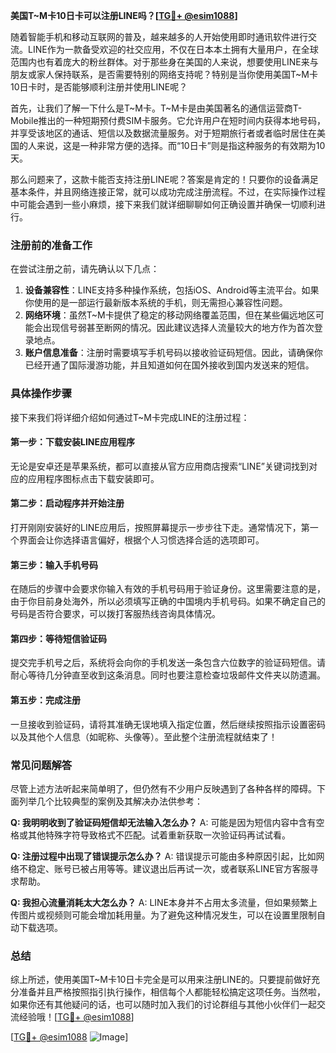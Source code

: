 **美国T~M卡10日卡可以注册LINE吗？[[TG💪+ @esim1088](https://t.me/s/esim1088)]**

随着智能手机和移动互联网的普及，越来越多的人开始使用即时通讯软件进行交流。LINE作为一款备受欢迎的社交应用，不仅在日本本土拥有大量用户，在全球范围内也有着庞大的粉丝群体。对于那些身在美国的人来说，想要使用LINE来与朋友或家人保持联系，是否需要特别的网络支持呢？特别是当你使用美国T~M卡10日卡时，是否能够顺利注册并使用LINE呢？

首先，让我们了解一下什么是T~M卡。T~M卡是由美国著名的通信运营商T-Mobile推出的一种短期预付费SIM卡服务。它允许用户在短时间内获得本地号码，并享受该地区的通话、短信以及数据流量服务。对于短期旅行者或者临时居住在美国的人来说，这是一种非常方便的选择。而“10日卡”则是指这种服务的有效期为10天。

那么问题来了，这款卡能否支持注册LINE呢？答案是肯定的！只要你的设备满足基本条件，并且网络连接正常，就可以成功完成注册流程。不过，在实际操作过程中可能会遇到一些小麻烦，接下来我们就详细聊聊如何正确设置并确保一切顺利进行。

### 注册前的准备工作

在尝试注册之前，请先确认以下几点：

1. **设备兼容性**：LINE支持多种操作系统，包括iOS、Android等主流平台。如果你使用的是一部运行最新版本系统的手机，则无需担心兼容性问题。
2. **网络环境**：虽然T~M卡提供了稳定的移动网络覆盖范围，但在某些偏远地区可能会出现信号弱甚至断网的情况。因此建议选择人流量较大的地方作为首次登录地点。
3. **账户信息准备**：注册时需要填写手机号码以接收验证码短信。因此，请确保你已经开通了国际漫游功能，并且知道如何在国外接收到国内发送来的短信。

### 具体操作步骤

接下来我们将详细介绍如何通过T~M卡完成LINE的注册过程：

#### 第一步：下载安装LINE应用程序
无论是安卓还是苹果系统，都可以直接从官方应用商店搜索“LINE”关键词找到对应的应用程序图标点击下载安装即可。

#### 第二步：启动程序并开始注册
打开刚刚安装好的LINE应用后，按照屏幕提示一步步往下走。通常情况下，第一个界面会让你选择语言偏好，根据个人习惯选择合适的选项即可。

#### 第三步：输入手机号码
在随后的步骤中会要求你输入有效的手机号码用于验证身份。这里需要注意的是，由于你目前身处海外，所以必须填写正确的中国境内手机号码。如果不确定自己的号码是否符合要求，可以拨打客服热线咨询具体情况。

#### 第四步：等待短信验证码
提交完手机号之后，系统将会向你的手机发送一条包含六位数字的验证码短信。请耐心等待几分钟直至收到这条消息。同时也要注意检查垃圾邮件文件夹以防遗漏。

#### 第五步：完成注册
一旦接收到验证码，请将其准确无误地填入指定位置，然后继续按照指示设置密码以及其他个人信息（如昵称、头像等）。至此整个注册流程就结束了！

### 常见问题解答

尽管上述方法听起来简单明了，但仍然有不少用户反映遇到了各种各样的障碍。下面列举几个比较典型的案例及其解决办法供参考：

**Q: 我明明收到了验证码短信却无法输入怎么办？**
A: 可能是因为短信内容中含有空格或其他特殊字符导致格式不匹配。试着重新获取一次验证码再试试看。

**Q: 注册过程中出现了错误提示怎么办？**
A: 错误提示可能由多种原因引起，比如网络不稳定、账号已被占用等等。建议退出后再试一次，或者联系LINE官方客服寻求帮助。

**Q: 我担心流量消耗太大怎么办？**
A: LINE本身并不占用太多流量，但如果频繁上传图片或视频则可能会增加耗用量。为了避免这种情况发生，可以在设置里限制自动下载选项。

### 总结

综上所述，使用美国T~M卡10日卡完全是可以用来注册LINE的。只要提前做好充分准备并且严格按照指引执行操作，相信每个人都能轻松搞定这项任务。当然啦，如果你还有其他疑问的话，也可以随时加入我们的讨论群组与其他小伙伴们一起交流经验哦！[[TG💪+ @esim1088](https://t.me/s/esim1088)]

[[TG💪+ @esim1088](https://t.me/s/esim1088) ![Image](https://i.postimg.cc/4NQfJmqS/Snipaste-2025-05-13-00-14-12.png)]